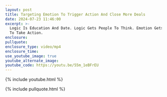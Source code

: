 ```yaml
---
layout: post
title: Targeting Emotion To Trigger Action And Close More Deals
date: 2024-07-23 11:46:00
excerpt: >-
  Logic Is Education And Date. Logic Gets People To Think. Emotion Gets People
  To Take Action.
enclosure:
pullquote:
enclosure_type: video/mp4
enclosure_time:
use_youtube_image: true
youtube_alternate_image:
youtube_code: https://youtu.be/55m_1eBFrEU
---
```

{% include youtube.html %}

{% include pullquote.html %}